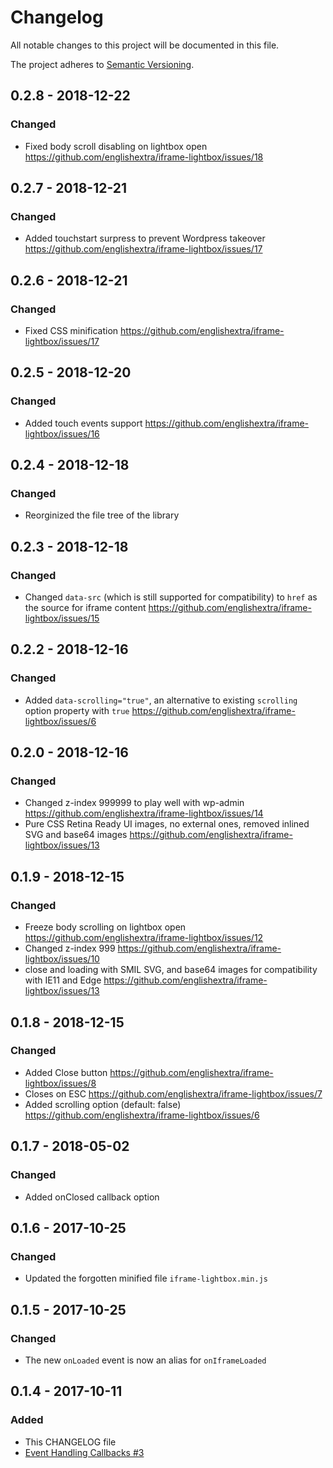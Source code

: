 # Changelog

All notable changes to this project will be documented in this file.

The project adheres to [Semantic Versioning](http://semver.org/spec/v2.0.0.html).

## 0.2.8 - 2018-12-22

### Changed

- Fixed body scroll disabling on lightbox open https://github.com/englishextra/iframe-lightbox/issues/18

## 0.2.7 - 2018-12-21

### Changed

- Added touchstart surpress to prevent Wordpress takeover https://github.com/englishextra/iframe-lightbox/issues/17

## 0.2.6 - 2018-12-21

### Changed

- Fixed CSS minification https://github.com/englishextra/iframe-lightbox/issues/17

## 0.2.5 - 2018-12-20

### Changed

- Added touch events support https://github.com/englishextra/iframe-lightbox/issues/16

## 0.2.4 - 2018-12-18

### Changed

- Reorginized the file tree of the library

## 0.2.3 - 2018-12-18

### Changed

- Changed `data-src` (which is still supported for compatibility) to `href` as the source for iframe content https://github.com/englishextra/iframe-lightbox/issues/15

## 0.2.2 - 2018-12-16

### Changed

- Added `data-scrolling="true"`, an alternative to existing `scrolling` option property with `true` https://github.com/englishextra/iframe-lightbox/issues/6

## 0.2.0 - 2018-12-16

### Changed

- Changed z-index 999999 to play well with wp-admin https://github.com/englishextra/iframe-lightbox/issues/14
- Pure CSS Retina Ready UI images, no external ones, removed inlined SVG and base64 images https://github.com/englishextra/iframe-lightbox/issues/13

## 0.1.9 - 2018-12-15

### Changed

- Freeze body scrolling on lightbox open https://github.com/englishextra/iframe-lightbox/issues/12
- Changed z-index 999 https://github.com/englishextra/iframe-lightbox/issues/10
- close and loading with SMIL SVG, and base64 images for compatibility with IE11 and Edge https://github.com/englishextra/iframe-lightbox/issues/13

## 0.1.8 - 2018-12-15

### Changed

- Added Close button https://github.com/englishextra/iframe-lightbox/issues/8
- Closes on ESC https://github.com/englishextra/iframe-lightbox/issues/7
- Added scrolling option (default: false) https://github.com/englishextra/iframe-lightbox/issues/6

## 0.1.7 - 2018-05-02

### Changed

- Added onClosed callback option

## 0.1.6 - 2017-10-25

### Changed

- Updated the forgotten minified file `iframe-lightbox.min.js`

## 0.1.5 - 2017-10-25

### Changed

- The new `onLoaded` event is now an alias for `onIframeLoaded`

## 0.1.4 - 2017-10-11

### Added

- This CHANGELOG file
- [Event Handling Callbacks #3](https://github.com/englishextra/iframe-lightbox/pull/3)